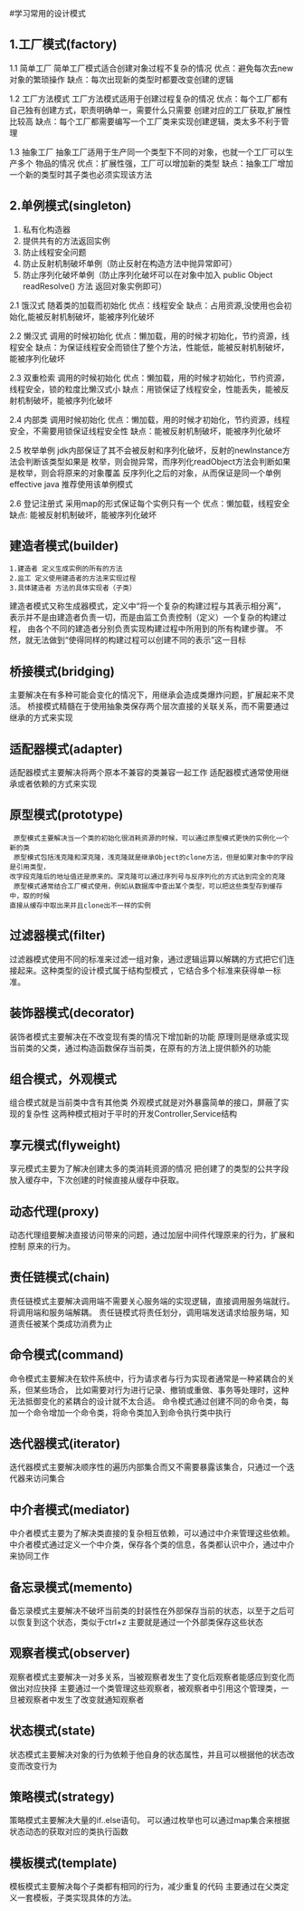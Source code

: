 #学习常用的设计模式

## 1.工厂模式(factory)
    
  1.1 简单工厂
      简单工厂模式适合创建对象过程不复杂的情况
      优点：避免每次去new对象的繁琐操作
      缺点：每次出现新的类型时都要改变创建的逻辑
      
  1.2 工厂方法模式
      工厂方法模式适用于创建过程复杂的情况
      优点：每个工厂都有自己独有创建方式，职责明确单一，需要什么只需要
      创建对应的工厂获取,扩展性比较高
      缺点：每个工厂都需要编写一个工厂类来实现创建逻辑，类太多不利于管理
  
  1.3 抽象工厂
      抽象工厂适用于生产同一个类型下不同的对象，也就一个工厂可以生产多个
      物品的情况
      优点：扩展性强，工厂可以增加新的类型
      缺点：抽象工厂增加一个新的类型时其子类也必须实现该方法
      
## 2.单例模式(singleton)
   1. 私有化构造器
   2. 提供共有的方法返回实例
   3. 防止线程安全问题
   4. 防止反射机制破坏单例（防止反射在构造方法中抛异常即可）
   5. 防止序列化破坏单例（防止序列化破坏可以在对象中加入 public Object readResolve() 方法 返回对象实例即可）
   
   2.1 饿汉式
       随着类的加载而初始化
       优点：线程安全
       缺点：占用资源,没使用也会初始化,能被反射机制破坏，能被序列化破坏
       
   2.2 懒汉式
       调用的时候初始化
       优点：懒加载，用的时候才初始化，节约资源，线程安全
       缺点：为保证线程安全而锁住了整个方法，性能低，能被反射机制破坏，能被序列化破坏
       
   2.3 双重检索
       调用的时候初始化
       优点：懒加载，用的时候才初始化，节约资源，线程安全，锁的粒度比懒汉式小
       缺点：用锁保证了线程安全，性能丢失，能被反射机制破坏，能被序列化破坏
       
   2.4 内部类
       调用时候初始化
       优点：懒加载，用的时候才初始化，节约资源，线程安全，不需要用锁保证线程安全性
       缺点：能被反射机制破坏，能被序列化破坏
       
   2.5 枚举单例
       jdk内部保证了其不会被反射和序列化破坏，反射的newInstance方法会判断该类型如果是
       枚举，则会抛异常，而序列化readObject方法会判断如果是枚举，则会将原来的对象覆盖
       反序列化之后的对象，从而保证是同一个单例
       effective java 推荐使用该单例模式
       
   2.6 登记注册式
       采用map的形式保证每个实例只有一个
       优点：懒加载，线程安全
       缺点: 能被反射机制破坏，能被序列化破坏
       
## 建造者模式(builder)
    1.建造者 定义生成实例的所有的方法
    2.监工 定义使用建造者的方法来实现过程
    3.具体建造者 方法的具体实现者（子类）
    
   建造者模式又称生成器模式，定义中“将一个复杂的构建过程与其表示相分离”，
   表示并不是由建造者负责一切，而是由监工负责控制（定义）一个复杂的构建过程，
   由各个不同的建造者分别负责实现构建过程中所用到的所有构建步骤。
   不然，就无法做到“使得同样的构建过程可以创建不同的表示”这一目标
   
## 桥接模式(bridging)
   主要解决在有多种可能会变化的情况下，用继承会造成类爆炸问题，扩展起来不灵活。
   桥接模式精髓在于使用抽象类保存两个层次直接的关联关系，而不需要通过继承的方式来实现
   
## 适配器模式(adapter)
   适配器模式主要解决将两个原本不兼容的类兼容一起工作
   适配器模式通常使用继承或者依赖的方式来实现
   
## 原型模式(prototype)
     原型模式主要解决当一个类的初始化很消耗资源的时候，可以通过原型模式更快的实例化一个新的类
     原型模式包括浅克隆和深克隆，浅克隆就是继承Object的clone方法，但是如果对象中的字段是引用类型，
    改字段克隆后的地址值还是原来的。深克隆可以通过序列号与反序列化的方式达到完全的克隆
     原型模式通常结合工厂模式使用，例如从数据库中查出某个类型，可以把这些类型存到缓存中，取的时候
    直接从缓存中取出来并且clone出不一样的实例
    
## 过滤器模式(filter)
   过滤器模式使用不同的标准来过滤一组对象，通过逻辑运算以解耦的方式把它们连接起来。这种类型的设计模式属于结构型模式
   ，它结合多个标准来获得单一标准。
   
## 装饰器模式(decorator)
   装饰者模式主要解决在不改变现有类的情况下增加新的功能
   原理则是继承或实现当前类的父类，通过构造函数保存当前类，在原有的方法上提供额外的功能
   
## 组合模式，外观模式
   组合模式就是当前类中含有其他类
   外观模式就是对外暴露简单的接口，屏蔽了实现的复杂性
   这两种模式相对于平时的开发Controller,Service结构

## 享元模式(flyweight)
   享元模式主要为了解决创建太多的类消耗资源的情况
   把创建了的类型的公共字段放入缓存中，下次创建的时候直接从缓存中获取。
   
## 动态代理(proxy)
   动态代理组要解决直接访问带来的问题，通过加层中间件代理原来的行为，扩展和控制
   原来的行为。
   
## 责任链模式(chain)
   责任链模式主要解决调用端不需要关心服务端的实现逻辑，直接调用服务端就行。将调用端和服务端解耦。
   责任链模式将责任划分，调用端发送请求给服务端，知道责任被某个类成功消费为止
   
## 命令模式(command)
   命令模式主要解决在软件系统中，行为请求者与行为实现者通常是一种紧耦合的关系，但某些场合，
   比如需要对行为进行记录、撤销或重做、事务等处理时，这种无法抵御变化的紧耦合的设计就不太合适。
   命令模式通过创建不同的命令类，每加一个命令增加一个命令类，将命令类加入到命令执行类中执行
   
## 迭代器模式(iterator)
   迭代器模式主要解决顺序性的遍历内部集合而又不需要暴露该集合，只通过一个迭代器来访问集合
   
## 中介者模式(mediator)
   中介者模式主要为了解决类直接的复杂相互依赖，可以通过中介来管理这些依赖。
   中介者模式通过定义一个中介类，保存各个类的信息，各类都认识中介，通过中介来协同工作
   
## 备忘录模式(memento)
   备忘录模式主要解决不破坏当前类的封装性在外部保存当前的状态，以至于之后可以恢复到这个状态，类似于ctrl+z
   主要就是通过一个外部类保存这些状态
   
## 观察者模式(observer)
   观察者模式主要解决一对多关系，当被观察者发生了变化后观察者能感应到变化而做出对应抉择
   主要通过一个类管理这些观察者，被观察者中引用这个管理类，一旦被观察者中发生了改变就通知观察者
      
## 状态模式(state)
   状态模式主要解决对象的行为依赖于他自身的状态属性，并且可以根据他的状态改变而改变行为
   
## 策略模式(strategy)
   策略模式主要解决大量的if..else语句。
   可以通过枚举也可以通过map集合来根据状态动态的获取对应的类执行函数
   
## 模板模式(template)
   模板模式主要解决每个子类都有相同的行为，减少重复的代码
   主要通过在父类定义一套模板，子类实现具体的方法。
   